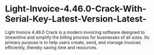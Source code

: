 # Light-Invoice-4.46.0-Crack-With-Serial-Key-Latest-Version-Latest-
Light Invoice 4.46.0 Crack is a modern invoicing software designed to streamline and simplify the billing process for businesses of all sizes. Its primary purpose is to help users create, send, and manage invoices efficiently, thereby saving time and resources.
